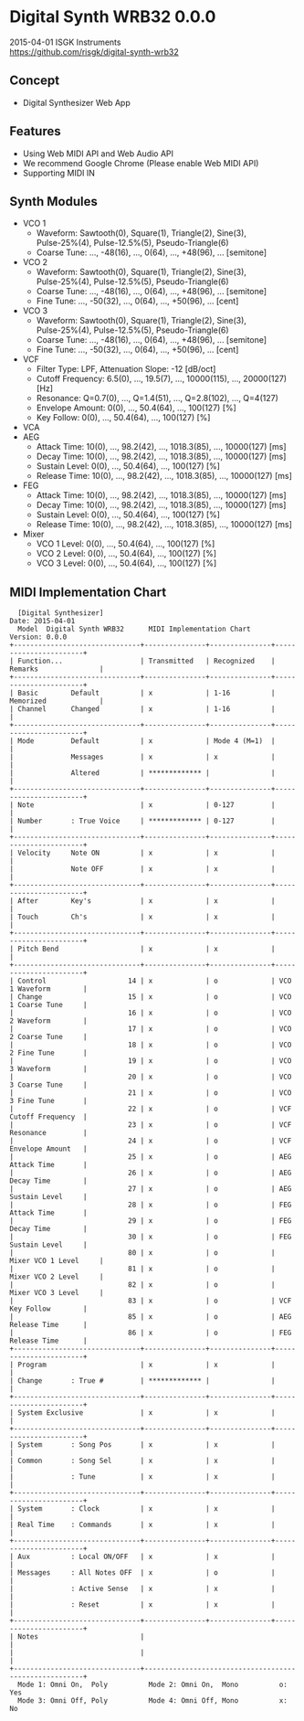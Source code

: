 # Digital Synth WRB32 0.0.0

2015-04-01 ISGK Instruments  
<https://github.com/risgk/digital-synth-wrb32>

## Concept

- Digital Synthesizer Web App

## Features

- Using Web MIDI API and Web Audio API
- We recommend Google Chrome (Please enable Web MIDI API)
- Supporting MIDI IN

## Synth Modules

- VCO 1
    - Waveform: Sawtooth(0), Square(1), Triangle(2), Sine(3),  
      Pulse-25%(4), Pulse-12.5%(5), Pseudo-Triangle(6)
    - Coarse Tune: ..., -48(16), ..., 0(64), ..., +48(96), ... [semitone]
- VCO 2
    - Waveform: Sawtooth(0), Square(1), Triangle(2), Sine(3),  
      Pulse-25%(4), Pulse-12.5%(5), Pseudo-Triangle(6)
    - Coarse Tune: ..., -48(16), ..., 0(64), ..., +48(96), ... [semitone]
    - Fine Tune: ..., -50(32), ..., 0(64), ..., +50(96), ... [cent]
- VCO 3
    - Waveform: Sawtooth(0), Square(1), Triangle(2), Sine(3),  
      Pulse-25%(4), Pulse-12.5%(5), Pseudo-Triangle(6)
    - Coarse Tune: ..., -48(16), ..., 0(64), ..., +48(96), ... [semitone]
    - Fine Tune: ..., -50(32), ..., 0(64), ..., +50(96), ... [cent]
- VCF
    - Filter Type: LPF, Attenuation Slope: -12 [dB/oct]
    - Cutoff Frequency: 6.5(0), ..., 19.5(7), ..., 10000(115), ..., 20000(127) [Hz]
    - Resonance: Q=0.7(0), ..., Q=1.4(51), ..., Q=2.8(102), ..., Q=4(127)
    - Envelope Amount: 0(0), ..., 50.4(64), ..., 100(127) [%]
    - Key Follow: 0(0), ..., 50.4(64), ..., 100(127) [%]
- VCA
- AEG
    - Attack Time: 10(0), ..., 98.2(42), ..., 1018.3(85), ..., 10000(127) [ms]
    - Decay Time: 10(0), ..., 98.2(42), ..., 1018.3(85), ..., 10000(127) [ms]
    - Sustain Level: 0(0), ..., 50.4(64), ..., 100(127) [%]
    - Release Time: 10(0), ..., 98.2(42), ..., 1018.3(85), ..., 10000(127) [ms]
- FEG
    - Attack Time: 10(0), ..., 98.2(42), ..., 1018.3(85), ..., 10000(127) [ms]
    - Decay Time: 10(0), ..., 98.2(42), ..., 1018.3(85), ..., 10000(127) [ms]
    - Sustain Level: 0(0), ..., 50.4(64), ..., 100(127) [%]
    - Release Time: 10(0), ..., 98.2(42), ..., 1018.3(85), ..., 10000(127) [ms]
- Mixer
    - VCO 1 Level: 0(0), ..., 50.4(64), ..., 100(127) [%]
    - VCO 2 Level: 0(0), ..., 50.4(64), ..., 100(127) [%]
    - VCO 3 Level: 0(0), ..., 50.4(64), ..., 100(127) [%]

## MIDI Implementation Chart

      [Digital Synthesizer]                                           Date: 2015-04-01       
      Model  Digital Synth WRB32      MIDI Implementation Chart       Version: 0.0.0         
    +-------------------------------+---------------+---------------+-----------------------+
    | Function...                   | Transmitted   | Recognized    | Remarks               |
    +-------------------------------+---------------+---------------+-----------------------+
    | Basic        Default          | x             | 1-16          | Memorized             |
    | Channel      Changed          | x             | 1-16          |                       |
    +-------------------------------+---------------+---------------+-----------------------+
    | Mode         Default          | x             | Mode 4 (M=1)  |                       |
    |              Messages         | x             | x             |                       |
    |              Altered          | ************* |               |                       |
    +-------------------------------+---------------+---------------+-----------------------+
    | Note                          | x             | 0-127         |                       |
    | Number       : True Voice     | ************* | 0-127         |                       |
    +-------------------------------+---------------+---------------+-----------------------+
    | Velocity     Note ON          | x             | x             |                       |
    |              Note OFF         | x             | x             |                       |
    +-------------------------------+---------------+---------------+-----------------------+
    | After        Key's            | x             | x             |                       |
    | Touch        Ch's             | x             | x             |                       |
    +-------------------------------+---------------+---------------+-----------------------+
    | Pitch Bend                    | x             | x             |                       |
    +-------------------------------+---------------+---------------+-----------------------+
    | Control                    14 | x             | o             | VCO 1 Waveform        |
    | Change                     15 | x             | o             | VCO 1 Coarse Tune     |
    |                            16 | x             | o             | VCO 2 Waveform        |
    |                            17 | x             | o             | VCO 2 Coarse Tune     |
    |                            18 | x             | o             | VCO 2 Fine Tune       |
    |                            19 | x             | o             | VCO 3 Waveform        |
    |                            20 | x             | o             | VCO 3 Coarse Tune     |
    |                            21 | x             | o             | VCO 3 Fine Tune       |
    |                            22 | x             | o             | VCF Cutoff Frequency  |
    |                            23 | x             | o             | VCF Resonance         |
    |                            24 | x             | o             | VCF Envelope Amount   |
    |                            25 | x             | o             | AEG Attack Time       |
    |                            26 | x             | o             | AEG Decay Time        |
    |                            27 | x             | o             | AEG Sustain Level     |
    |                            28 | x             | o             | FEG Attack Time       |
    |                            29 | x             | o             | FEG Decay Time        |
    |                            30 | x             | o             | FEG Sustain Level     |
    |                            80 | x             | o             | Mixer VCO 1 Level     |
    |                            81 | x             | o             | Mixer VCO 2 Level     |
    |                            82 | x             | o             | Mixer VCO 3 Level     |
    |                            83 | x             | o             | VCF Key Follow        |
    |                            85 | x             | o             | AEG Release Time      |
    |                            86 | x             | o             | FEG Release Time      |
    +-------------------------------+---------------+---------------+-----------------------+
    | Program                       | x             | x             |                       |
    | Change       : True #         | ************* |               |                       |
    +-------------------------------+---------------+---------------+-----------------------+
    | System Exclusive              | x             | x             |                       |
    +-------------------------------+---------------+---------------+-----------------------+
    | System       : Song Pos       | x             | x             |                       |
    | Common       : Song Sel       | x             | x             |                       |
    |              : Tune           | x             | x             |                       |
    +-------------------------------+---------------+---------------+-----------------------+
    | System       : Clock          | x             | x             |                       |
    | Real Time    : Commands       | x             | x             |                       |
    +-------------------------------+---------------+---------------+-----------------------+
    | Aux          : Local ON/OFF   | x             | x             |                       |
    | Messages     : All Notes OFF  | x             | o             |                       |
    |              : Active Sense   | x             | x             |                       |
    |              : Reset          | x             | x             |                       |
    +-------------------------------+---------------+---------------+-----------------------+
    | Notes                         |                                                       |
    |                               |                                                       |
    +-------------------------------+-------------------------------------------------------+
      Mode 1: Omni On,  Poly          Mode 2: Omni On,  Mono          o: Yes                 
      Mode 3: Omni Off, Poly          Mode 4: Omni Off, Mono          x: No                  
